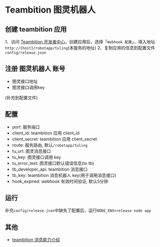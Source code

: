 Teambition 图灵机器人
============

## 创建 teambition 应用

1、访问 [Teambition 开发者中心](https://developer.teambition.com)，创建应用后，选择「`Webhook 配置`」，填入地址`http://{host}/robotapp/tuling`(本服务的地址)
2、复制应用的信息到配置文件`config/release.json`

## 注册 图灵机器人 账号
- 图灵接口地址
- 图灵接口调用key

(补充到配置文件)

## 配置
- port: 服务端口
- client_id: teambition 应用 client_id
- client_secret: teambition 应用 client_secret
- route: 服务路由, 默认`/robotapp/tuling`
- tu_url: 图灵消息接口
- tu_key: 图灵接口调用 key
- tu_error_text: 图灵接口默认错误信息(to tb)
- tb_developer_api: teambition 消息接口
- tb_key: teambition 消息机器人 key(用于调用消息接口)
- hook_expired: webhook 有效时间验证, 默认5分钟

## 运行

补充`config/release.json`中缺失了配置后，运行`NODE_ENV=release node app`

## 其他
- [teambition 消息能力介绍](http://help.teambition.net/开发者中心/消息能力)
